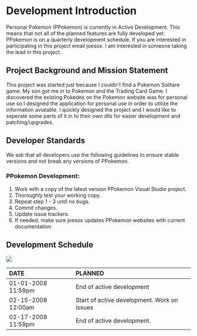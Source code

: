 # Development Introduction #

Personal Pokemon (PPokemon) is currently in Active Development.  This means that not all of the planned features are fully developed yet.  PPokemon is on a quarterly development schedule.  If you are interested in participating in this project email joesox.  I am interested in someone taking the lead in this project.

## Project Background and Mission Statement ##
This project was started just because I couldn't find a Pokemon Solitare game. My son got me in to Pokemon and the Trading Card Game.  I discovered the existing Pokedex on the Pokemon website was for personal use so I designed the application for personal use in order to utilize the information avialable.
I quickly designed the project and I would like to seperate some parts of it in to their own dlls for easier development and patching/upgrades.

## Developer Standards ##
We ask that all developers use the following guidelines to ensure stable versions and not break any versions of PPokemon.


### PPokemon Development: ###
  1. Work with a copy of the latest version PPokemon Visual Studio project.
  1. Thoroughly test your working copy.
  1. Repeat step 1 - 3 until no bugs.
  1. Commit changes.
  1. Update issue trackers.
  1. If needed, make sure joesox updates PPokemon websites with current documentation

## Development Schedule ##
[![](http://www.google.com/calendar/images/ext/gc_button1_en.gif)](http://www.google.com/calendar/render?cid=rio8j5ilmqnd1rgunlhedeq3mc%40group.calendar.google.com)

|DATE|PLANNED|
|:---|:------|
|01-01-2008 11:59pm|End of active development|
|02-15-2008 12:00am|Start of active development. Work on issues|
|02-17-2008 11:59pm|End of active development.|